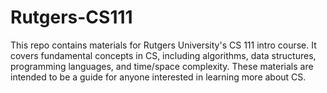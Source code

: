 # Rutgers-CS111
This repo contains materials for Rutgers University's CS 111 intro course. It covers fundamental concepts in CS, including algorithms, data structures, programming languages, and time/space complexity. These materials are intended to be a guide for anyone interested in learning more about CS.
